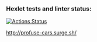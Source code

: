 ### Hexlet tests and linter status:
[![Actions Status](https://github.com/EkaterinaBardanova/layout-designer-project-58/workflows/hexlet-check/badge.svg)](https://github.com/EkaterinaBardanova/layout-designer-project-58/actions)

http://profuse-cars.surge.sh/